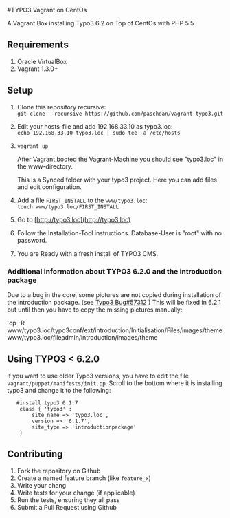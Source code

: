 #TYPO3 Vagrant on CentOs

A Vagrant Box installing Typo3 6.2 on Top of CentOs with PHP 5.5

## Requirements

1. Oracle VirtualBox
2. Vagrant 1.3.0+

## Setup
1. Clone this repository recursive:     
    `git clone --recursive https://github.com/paschdan/vagrant-typo3.git`
    
2. Edit your hosts-file and add 192.168.33.10 as typo3.loc:     
    `echo 192.168.33.10 typo3.loc | sudo tee -a /etc/hosts`
    
3. `vagrant up`

    After Vagrant booted the Vagrant-Machine you should see "typo3.loc" in the www-directory.
    
    This is a Synced folder with your typo3 project. Here you can add files and edit configuration.

4. Add a file `FIRST_INSTALL` to the `www/typo3.loc`:     
    `touch www/typo3.loc/FIRST_INSTALL`

5. Go to [http://typo3.loc](http://typo3.loc)

6. Follow the Installation-Tool instructions. Database-User is "root" with no password.

7. You are Ready with a fresh install of TYPO3 CMS.

### Additional information about TYPO3 6.2.0 and the introduction package

Due to a bug in the core, some pictures are not copied during installation of the introduction package. (see [Typo3 Bug#57312](http://forge.typo3.org/issues/57312) )
This will be fixed in 6.2.1 but until then you have to copy the missing pictures manually:

   `cp -R www/typo3.loc/typo3conf/ext/introduction/Initialisation/Files/images/theme www/typo3.loc/fileadmin/introduction/images/theme

## Using TYPO3 < 6.2.0

if you want to use older Typo3 versions, you have to edit the file `vagrant/puppet/manifests/init.pp`.
Scroll to the bottom where it is installing typo3 and change it to the following:   
```
   #install typo3 6.1.7
    class { 'typo3' : 
        site_name => 'typo3.loc',
        version => '6.1.7',
        site_type => 'introductionpackage'
    }
```

## Contributing

1. Fork the repository on Github
2. Create a named feature branch (like `feature_x`)
3. Write your chang
4. Write tests for your change (if applicable)
5. Run the tests, ensuring they all pass
6. Submit a Pull Request using Github
